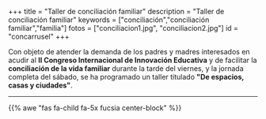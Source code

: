 +++
title = "Taller de conciliación familiar"
description = "Taller de conciliación familiar"
keywords = ["conciliación","conciliación familiar","familia"]
fotos = ["conciliacion1.jpg", "conciliacion2.jpg"]
id = "concarrusel"
+++


Con objeto de atender la demanda de los padres y madres interesados en acudir al **II Congreso Internacional de Innovación Educativa** y de facilitar la **conciliación de la vida familiar** durante la tarde del viernes, y la jornada completa del sábado, se ha programado un taller titulado **"De espacios, casas y ciudades"**.

---

{{% awe  "fas fa-child fa-5x fucsia center-block"  %}}



